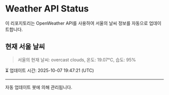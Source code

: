 
# Weather API Status

이 리포지토리는 OpenWeather API를 사용하여 서울의 날씨 정보를 자동으로 업데이트합니다.

## 현재 서울 날씨
> 서울의 현재 날씨: overcast clouds, 온도: 19.07°C, 습도: 95%

⏳ 업데이트 시간: 2025-10-07 19:47:21 (UTC)

---
자동 업데이트 봇에 의해 관리됩니다.
